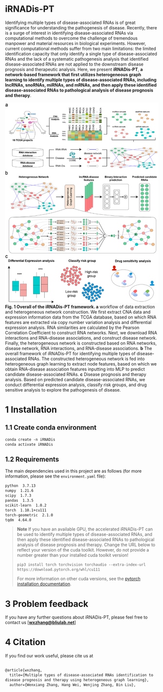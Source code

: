# iRNADis-PT

Identifying multiple types of disease-associated RNAs is of great significance for understanding the pathogenesis of disease. Recently, there is a surge of interest in identifying disease-associated RNAs via computational methods to overcome the challenge of tremendous manpower and material resources in biological experiments. However, current computational methods suffer from two main limitations: the limited identification capacity that only identify a single type of disease-associated RNAs and the lack of a systematic pathogenesis analysis that identified disease-associated RNAs are not applied to the downstream disease prognosis and therapeutic analysis. Here, we present **iRNADis-PT**, **a network-based framework that first utilizes heterogeneous graph learning to identify multiple types of disease-associated RNAs, including lncRNAs, snoRNAs, miRNAs, and mRNAs, and then apply these identified disease-associated RNAs to pathological analysis of disease prognosis and therapy**.

![iRNADis-PT](/imgs/iRNADis-PT.png)
**Fig. 1 Overall of the iRNADis-PT framework. a** workflow of data extraction and heterogeneous network construction. We first extract CNA data and expression information data from the TCGA database, based on which RNA features are extracted via copy number variation analysis and differential expression analysis. RNA similarities are calculated by the Pearson Correlation Coefficient to construct RNA networks. Next, we download RNA interactions and RNA-disease associations, and construct disease network. Finally, the heterogeneous network is constructed based on RNA networks, disease network, RNA interactions, and RNA-disease associations. **b** The overall framework of iRNADis-PT for identifying multiple types of disease-associated RNAs. The constructed heterogeneous network is fed into heterogeneous graph learning to extract node features, based on which we obtain RNA-disease association features inputting into MLP to predict candidate disease-associated RNAs. **c** Disease prognosis and therapy analysis. Based on predicted candidate disease-associated RNAs, we conduct differential expression analysis, classify risk groups, and drug sensitive analysis to explore the pathogenesis of disease.

# 1 Installation

## 1.1 Create conda environment

```
conda create -n iRNADis
conda activate iRNADis
```

## 1.2 Requirements
The main dependencies used in this project are as follows (for more information, please see the `environment.yaml` file):

```
python  3.7.13
numpy  1.21.6
scipy  1.7.3
pandas  1.3.5
scikit-learn  1.0.2
torch  1.10.1+cu111
torch-geometric  2.1.0
tqdm  4.64.0
```

> **Note** If you have an available GPU, the accelerated iRNADis-PT can be used to identify multiple types of disease-associated RNAs, and then apply these identified disease-associated RNAs to pathological analysis of disease prognosis and therapy. Change the URL below to reflect your version of the cuda toolkit. However, do not provide a number greater than your installed cuda toolkit version!
> 
> ```
> pip3 install torch torchvision torchaudio --extra-index-url https://download.pytorch.org/whl/cu111
> ```
>
> For more information on other cuda versions, see the [pytorch installation documentation](https://pytorch.org/).

# 3 Problem feedback
If you have any further questions about iRNADis-PT, please feel free to contact us [**wxzhang@bliulab.net**]

# 4 Citation

If you find our work useful, please cite us at
```

@article{wxzhang,
  title={Multiple types of disease-associated RNAs identification to disease prognosis and therapy using heterogeneous graph learning},
  author={Wenxiang Zhang, Hang Wei, Wenjing Zhang, Bin Liu},







